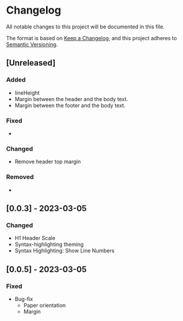 # Changelog

All notable changes to this project will be documented in this file.

The format is based on [Keep a Changelog](https://keepachangelog.com/en/1.1.0/),
and this project adheres to [Semantic Versioning](https://semver.org/spec/v2.0.0.html).

## [Unreleased]

### Added

- lineHeight
- Margin between the header and the body text.
- Margin between the footer and the body text.

### Fixed

- 

### Changed

- Remove header top margin

### Removed

- 

## [0.0.3] - 2023-03-05
### Changed
- H1 Header Scale
- Syntax-highlighting theming
- Syntax Highlighting: Show Line Numbers

## [0.0.5] - 2023-03-05
### Fixed
- Bug-fix
  - Paper orientation
  - Margin


